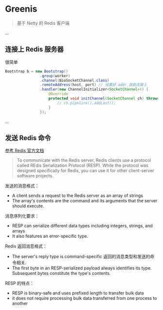 # Greenis
> 基于 Netty 的 Redis 客户端

...

## 连接上 Redis 服务器

很简单

```java
Bootstrap b = new Bootstrap()
                .group(worker)
                .channel(NioSocketChannel.class)
                .remoteAddress(host, port) // 设置好 addr 就能连接上
                .handler(new ChannelInitializer<SocketChannel>() {
                    @Override
                    protected void initChannel(SocketChannel ch) throws Exception {
                        // ch.pipeline().addLast();
                    }
                });
```

...

## 发送 Redis 命令

[参考 Redis 官方文档](https://redis.io/docs/reference/protocol-spec/)

> To communicate with the Redis server, Redis clients use a protocol called REdis Serialization Protocol (RESP).
> While the protocol was designed specifically for Redis, you can use it for other client-server software projects.

发送的消息格式：
* A client sends a request to the Redis server as an array of strings
* The array's contents are the command and its arguments that the server should execute.

消息序列化要求：
* RESP can serialize different data types including integers, strings, and arrays
* It also features an error-specific type.

Redis 返回消息格式：
* The server's reply type is command-specific 返回的消息类型和发送的命令相关.
* The first byte in an RESP-serialized payload always identifies its type. Subsequent bytes constitute the type's contents.

RESP 的特点：
* RESP is binary-safe and uses prefixed length to transfer bulk data
* it does not require processing bulk data transferred from one process to another